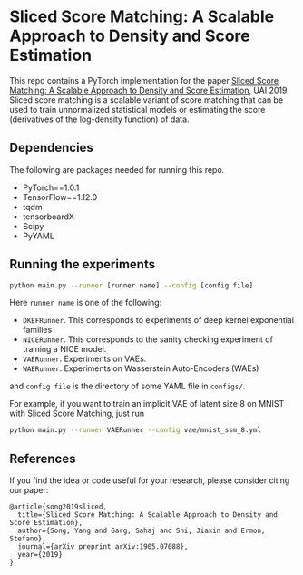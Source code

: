 # Sliced Score Matching: A Scalable Approach to Density and Score Estimation

This repo contains a PyTorch implementation for the paper [Sliced Score Matching: A Scalable Approach to Density and Score Estimation](https://arxiv.org/abs/1905.07088), UAI 2019. Sliced score matching is a scalable variant of score matching that can be used to train unnormalized statistical models or estimating the score (derivatives of the log-density function) of data.



## Dependencies

The following are packages needed for running this repo.

- PyTorch==1.0.1
- TensorFlow==1.12.0
- tqdm
- tensorboardX
- Scipy
- PyYAML



## Running the experiments
```bash
python main.py --runner [runner name] --config [config file]
```

Here `runner name` is one of the following:

- `DKEFRunner`. This corresponds to experiments of deep kernel exponential families
- `NICERunner`. This corresponds to the sanity checking experiment of training a NICE model.
- `VAERunner`. Experiments on VAEs.
- `WAERunner`. Experiments on Wasserstein Auto-Encoders (WAEs)

and `config file` is the directory of some YAML file in `configs/`.



For example, if you want to train an implicit VAE of latent size 8 on MNIST with Sliced Score Matching, just run

```bash
python main.py --runner VAERunner --config vae/mnist_ssm_8.yml
```



## References

If you find the idea or code useful for your research, please consider citing our paper:

```
@article{song2019sliced,
  title={Sliced Score Matching: A Scalable Approach to Density and Score Estimation},
  author={Song, Yang and Garg, Sahaj and Shi, Jiaxin and Ermon, Stefano},
  journal={arXiv preprint arXiv:1905.07088},
  year={2019}
}
```

